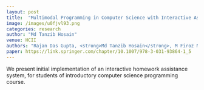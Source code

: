 ```yaml
---
layout: post
title:  "Multimodal Programming in Computer Science with Interactive Assistance Powered by Large Language Model"
image: /images/u0fjvl93.png
categories: research
author: "Md Tanzib Hosain"
venue: HCII
authors: "Rajan Das Gupta, <strong>Md Tanzib Hosain</strong>, M Firoz Mridha, Salah Uddin Ahmed"
paper: https://link.springer.com/chapter/10.1007/978-3-031-93864-1_5
---
```

We present initial implementation of an interactive homework assistance system, for students of introductory computer science programming course.
